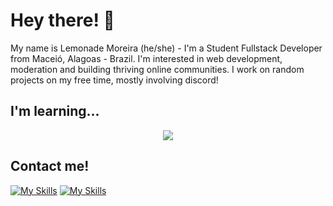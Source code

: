 Hey there! 👋
=================================

 My name is Lemonade Moreira (he/she) - I'm a Student Fullstack Developer from Maceió, Alagoas - Brazil. I'm interested in web development, moderation and building thriving online communities. I work on random projects on my free time, mostly involving discord!
## I'm learning...
<p align="center">
  <a href="https://skillicons.dev">
    <img src="https://skillicons.dev/icons?i=js,html,css,python" />
  </a>
</p>

## Contact me!

[![My Skills](https://skillicons.dev/icons?i=linkedin)](https://www.linkedin.com/in/mateus-moreira-919948278/)  [![My Skills](https://skillicons.dev/icons?i=gmail)](mailto:lemlemony@gmail.com)
